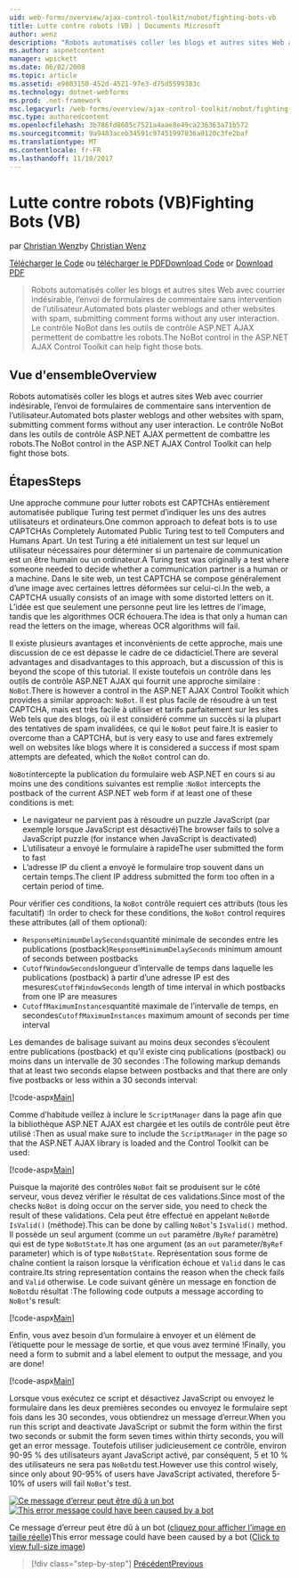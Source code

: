 ```yaml
---
uid: web-forms/overview/ajax-control-toolkit/nobot/fighting-bots-vb
title: Lutte contre robots (VB) | Documents Microsoft
author: wenz
description: "Robots automatisés coller les blogs et autres sites Web avec courrier indésirable, l’envoi de formulaires de commentaire sans intervention de l’utilisateur. Le contrôle NoBot dans la Con AJAX ASP.NET..."
ms.author: aspnetcontent
manager: wpickett
ms.date: 06/02/2008
ms.topic: article
ms.assetid: e9803150-452d-4521-97e3-d75d5599383c
ms.technology: dotnet-webforms
ms.prod: .net-framework
msc.legacyurl: /web-forms/overview/ajax-control-toolkit/nobot/fighting-bots-vb
msc.type: authoredcontent
ms.openlocfilehash: 3b786fd8605c7521a4aae8e49ca236363a71b572
ms.sourcegitcommit: 9a9483aceb34591c97451997036a9120c3fe2baf
ms.translationtype: MT
ms.contentlocale: fr-FR
ms.lasthandoff: 11/10/2017
---
```

<a name="fighting-bots-vb"></a><span data-ttu-id="d6e71-104">Lutte contre robots (VB)</span><span class="sxs-lookup"><span data-stu-id="d6e71-104">Fighting Bots (VB)</span></span>
====================
<span data-ttu-id="d6e71-105">par [Christian Wenz](https://github.com/wenz)</span><span class="sxs-lookup"><span data-stu-id="d6e71-105">by [Christian Wenz](https://github.com/wenz)</span></span>

<span data-ttu-id="d6e71-106">[Télécharger le Code](http://download.microsoft.com/download/9/3/f/93f8daea-bebd-4821-833b-95205389c7d0/NoBot0.vb.zip) ou [télécharger le PDF](http://download.microsoft.com/download/b/6/a/b6ae89ee-df69-4c87-9bfb-ad1eb2b23373/nobot0VB.pdf)</span><span class="sxs-lookup"><span data-stu-id="d6e71-106">[Download Code](http://download.microsoft.com/download/9/3/f/93f8daea-bebd-4821-833b-95205389c7d0/NoBot0.vb.zip) or [Download PDF](http://download.microsoft.com/download/b/6/a/b6ae89ee-df69-4c87-9bfb-ad1eb2b23373/nobot0VB.pdf)</span></span>

> <span data-ttu-id="d6e71-107">Robots automatisés coller les blogs et autres sites Web avec courrier indésirable, l’envoi de formulaires de commentaire sans intervention de l’utilisateur.</span><span class="sxs-lookup"><span data-stu-id="d6e71-107">Automated bots plaster weblogs and other websites with spam, submitting comment forms without any user interaction.</span></span> <span data-ttu-id="d6e71-108">Le contrôle NoBot dans les outils de contrôle ASP.NET AJAX permettent de combattre les robots.</span><span class="sxs-lookup"><span data-stu-id="d6e71-108">The NoBot control in the ASP.NET AJAX Control Toolkit can help fight those bots.</span></span>


## <a name="overview"></a><span data-ttu-id="d6e71-109">Vue d'ensemble</span><span class="sxs-lookup"><span data-stu-id="d6e71-109">Overview</span></span>

<span data-ttu-id="d6e71-110">Robots automatisés coller les blogs et autres sites Web avec courrier indésirable, l’envoi de formulaires de commentaire sans intervention de l’utilisateur.</span><span class="sxs-lookup"><span data-stu-id="d6e71-110">Automated bots plaster weblogs and other websites with spam, submitting comment forms without any user interaction.</span></span> <span data-ttu-id="d6e71-111">Le contrôle NoBot dans les outils de contrôle ASP.NET AJAX permettent de combattre les robots.</span><span class="sxs-lookup"><span data-stu-id="d6e71-111">The NoBot control in the ASP.NET AJAX Control Toolkit can help fight those bots.</span></span>

## <a name="steps"></a><span data-ttu-id="d6e71-112">Étapes</span><span class="sxs-lookup"><span data-stu-id="d6e71-112">Steps</span></span>

<span data-ttu-id="d6e71-113">Une approche commune pour lutter robots est CAPTCHAs entièrement automatisée publique Turing test permet d’indiquer les uns des autres utilisateurs et ordinateurs.</span><span class="sxs-lookup"><span data-stu-id="d6e71-113">One common approach to defeat bots is to use CAPTCHAs Completely Automated Public Turing test to tell Computers and Humans Apart.</span></span> <span data-ttu-id="d6e71-114">Un test Turing a été initialement un test sur lequel un utilisateur nécessaires pour déterminer si un partenaire de communication est un être humain ou un ordinateur.</span><span class="sxs-lookup"><span data-stu-id="d6e71-114">A Turing test was originally a test where someone needed to decide whether a communication partner is a human or a machine.</span></span> <span data-ttu-id="d6e71-115">Dans le site web, un test CAPTCHA se compose généralement d’une image avec certaines lettres déformées sur celui-ci.</span><span class="sxs-lookup"><span data-stu-id="d6e71-115">In the web, a CAPTCHA usually consists of an image with some distorted letters on it.</span></span> <span data-ttu-id="d6e71-116">L’idée est que seulement une personne peut lire les lettres de l’image, tandis que les algorithmes OCR échouera.</span><span class="sxs-lookup"><span data-stu-id="d6e71-116">The idea is that only a human can read the letters on the image, whereas OCR algorithms will fail.</span></span>

<span data-ttu-id="d6e71-117">Il existe plusieurs avantages et inconvénients de cette approche, mais une discussion de ce est dépasse le cadre de ce didacticiel.</span><span class="sxs-lookup"><span data-stu-id="d6e71-117">There are several advantages and disadvantages to this approach, but a discussion of this is beyond the scope of this tutorial.</span></span> <span data-ttu-id="d6e71-118">Il existe toutefois un contrôle dans les outils de contrôle ASP.NET AJAX qui fournit une approche similaire : `NoBot`.</span><span class="sxs-lookup"><span data-stu-id="d6e71-118">There is however a control in the ASP.NET AJAX Control Toolkit which provides a similar approach: `NoBot`.</span></span> <span data-ttu-id="d6e71-119">Il est plus facile de résoudre à un test CAPTCHA, mais est très facile à utiliser et tarifs parfaitement sur les sites Web tels que des blogs, où il est considéré comme un succès si la plupart des tentatives de spam invalidées, ce qui le `NoBot` peut faire.</span><span class="sxs-lookup"><span data-stu-id="d6e71-119">It is easier to overcome than a CAPTCHA, but is very easy to use and fares extremely well on websites like blogs where it is considered a success if most spam attempts are defeated, which the `NoBot` control can do.</span></span>

<span data-ttu-id="d6e71-120">`NoBot`intercepte la publication du formulaire web ASP.NET en cours si au moins une des conditions suivantes est remplie :</span><span class="sxs-lookup"><span data-stu-id="d6e71-120">`NoBot` intercepts the postback of the current ASP.NET web form if at least one of these conditions is met:</span></span>

- <span data-ttu-id="d6e71-121">Le navigateur ne parvient pas à résoudre un puzzle JavaScript (par exemple lorsque JavaScript est désactivé)</span><span class="sxs-lookup"><span data-stu-id="d6e71-121">The browser fails to solve a JavaScript puzzle (for instance when JavaScript is deactivated)</span></span>
- <span data-ttu-id="d6e71-122">L’utilisateur a envoyé le formulaire à rapide</span><span class="sxs-lookup"><span data-stu-id="d6e71-122">The user submitted the form to fast</span></span>
- <span data-ttu-id="d6e71-123">L’adresse IP du client a envoyé le formulaire trop souvent dans un certain temps.</span><span class="sxs-lookup"><span data-stu-id="d6e71-123">The client IP address submitted the form too often in a certain period of time.</span></span>

<span data-ttu-id="d6e71-124">Pour vérifier ces conditions, la `NoBot` contrôle requiert ces attributs (tous les facultatif) :</span><span class="sxs-lookup"><span data-stu-id="d6e71-124">In order to check for these conditions, the `NoBot` control requires these attributes (all of them optional):</span></span>

- <span data-ttu-id="d6e71-125">`ResponseMinimumDelaySeconds`quantité minimale de secondes entre les publications (postback)</span><span class="sxs-lookup"><span data-stu-id="d6e71-125">`ResponseMinimumDelaySeconds` minimum amount of seconds between postbacks</span></span>
- <span data-ttu-id="d6e71-126">`CutoffWindowSeconds`longueur d’intervalle de temps dans laquelle les publications (postback) à partir d’une adresse IP est des mesures</span><span class="sxs-lookup"><span data-stu-id="d6e71-126">`CutoffWindowSeconds` length of time interval in which postbacks from one IP are measures</span></span>
- <span data-ttu-id="d6e71-127">`CutoffMaximumInstances`quantité maximale de l’intervalle de temps, en secondes</span><span class="sxs-lookup"><span data-stu-id="d6e71-127">`CutoffMaximumInstances` maximum amount of seconds per time interval</span></span>

<span data-ttu-id="d6e71-128">Les demandes de balisage suivant au moins deux secondes s’écoulent entre publications (postback) et qu’il existe cinq publications (postback) ou moins dans un intervalle de 30 secondes :</span><span class="sxs-lookup"><span data-stu-id="d6e71-128">The following markup demands that at least two seconds elapse between postbacks and that there are only five postbacks or less within a 30 seconds interval:</span></span>

[!code-aspx[Main](fighting-bots-vb/samples/sample1.aspx)]

<span data-ttu-id="d6e71-129">Comme d’habitude veillez à inclure le `ScriptManager` dans la page afin que la bibliothèque ASP.NET AJAX est chargée et les outils de contrôle peut être utilisé :</span><span class="sxs-lookup"><span data-stu-id="d6e71-129">Then as usual make sure to include the `ScriptManager` in the page so that the ASP.NET AJAX library is loaded and the Control Toolkit can be used:</span></span>

[!code-aspx[Main](fighting-bots-vb/samples/sample2.aspx)]

<span data-ttu-id="d6e71-130">Puisque la majorité des contrôles `NoBot` fait se produisent sur le côté serveur, vous devez vérifier le résultat de ces validations.</span><span class="sxs-lookup"><span data-stu-id="d6e71-130">Since most of the checks `NoBot` is doing occur on the server side, you need to check the result of these validations.</span></span> <span data-ttu-id="d6e71-131">Cela peut être effectué en appelant `NoBot`de `IsValid()` (méthode).</span><span class="sxs-lookup"><span data-stu-id="d6e71-131">This can be done by calling `NoBot`'s `IsValid()` method.</span></span> <span data-ttu-id="d6e71-132">Il possède un seul argument (comme un `out` paramètre /`ByRef` paramètre) qui est de type `NoBotState`.</span><span class="sxs-lookup"><span data-stu-id="d6e71-132">It has one argument (as an `out` parameter/`ByRef` parameter) which is of type `NoBotState`.</span></span> <span data-ttu-id="d6e71-133">Représentation sous forme de chaîne contient la raison lorsque la vérification échoue et `Valid` dans le cas contraire.</span><span class="sxs-lookup"><span data-stu-id="d6e71-133">Its string representation contains the reason when the check fails and `Valid` otherwise.</span></span> <span data-ttu-id="d6e71-134">Le code suivant génère un message en fonction de `NoBot`du résultat :</span><span class="sxs-lookup"><span data-stu-id="d6e71-134">The following code outputs a message according to `NoBot`'s result:</span></span>

[!code-aspx[Main](fighting-bots-vb/samples/sample3.aspx)]

<span data-ttu-id="d6e71-135">Enfin, vous avez besoin d’un formulaire à envoyer et un élément de l’étiquette pour le message de sortie, et que vous avez terminé !</span><span class="sxs-lookup"><span data-stu-id="d6e71-135">Finally, you need a form to submit and a label element to output the message, and you are done!</span></span>

[!code-aspx[Main](fighting-bots-vb/samples/sample4.aspx)]

<span data-ttu-id="d6e71-136">Lorsque vous exécutez ce script et désactivez JavaScript ou envoyez le formulaire dans les deux premières secondes ou envoyez le formulaire sept fois dans les 30 secondes, vous obtiendrez un message d’erreur.</span><span class="sxs-lookup"><span data-stu-id="d6e71-136">When you run this script and deactivate JavaScript or submit the form within the first two seconds or submit the form seven times within thirty seconds, you will get an error message.</span></span> <span data-ttu-id="d6e71-137">Toutefois utiliser judicieusement ce contrôle, environ 90-95 % des utilisateurs ayant JavaScript activé, par conséquent, 5 et 10 % des utilisateurs ne sera pas `NoBot`du test.</span><span class="sxs-lookup"><span data-stu-id="d6e71-137">However use this control wisely, since only about 90-95% of users have JavaScript activated, therefore 5-10% of users will fail `NoBot`'s test.</span></span>


<span data-ttu-id="d6e71-138">[![Ce message d’erreur peut être dû à un bot](fighting-bots-vb/_static/image2.png)](fighting-bots-vb/_static/image1.png)</span><span class="sxs-lookup"><span data-stu-id="d6e71-138">[![This error message could have been caused by a bot](fighting-bots-vb/_static/image2.png)](fighting-bots-vb/_static/image1.png)</span></span>

<span data-ttu-id="d6e71-139">Ce message d’erreur peut être dû à un bot ([cliquez pour afficher l’image en taille réelle](fighting-bots-vb/_static/image3.png))</span><span class="sxs-lookup"><span data-stu-id="d6e71-139">This error message could have been caused by a bot ([Click to view full-size image](fighting-bots-vb/_static/image3.png))</span></span>

>[!div class="step-by-step"]
[<span data-ttu-id="d6e71-140">Précédent</span><span class="sxs-lookup"><span data-stu-id="d6e71-140">Previous</span></span>](fighting-bots-cs.md)
